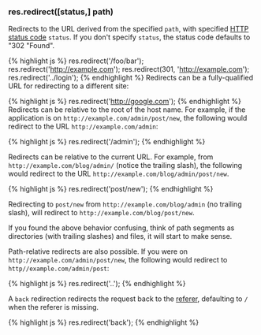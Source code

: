 <h3 id='res.redirect'>res.redirect([status,] path)</h3>

Redirects to the URL derived from the specified `path`, with specified
[HTTP status code](http://www.w3.org/Protocols/rfc2616/rfc2616-sec10.html) `status`.
If you don't specify `status`, the status code defaults to "302 "Found".

{% highlight js %}
res.redirect('/foo/bar');
res.redirect('http://example.com');
res.redirect(301, 'http://example.com');
res.redirect('../login');
{% endhighlight %}
Redirects can be a fully-qualified URL for redirecting to a different site:

{% highlight js %}
res.redirect('http://google.com');
{% endhighlight %}
Redirects can be relative to the root of the host name. For example, if the
application is on `http://example.com/admin/post/new`, the following
would redirect to the URL `http://example.com/admin`:

{% highlight js %}
res.redirect('/admin');
{% endhighlight %}

Redirects can be relative to the current URL. For example,
from `http://example.com/blog/admin/` (notice the trailing slash), the following
would redirect to the URL `http://example.com/blog/admin/post/new`.

{% highlight js %}
res.redirect('post/new');
{% endhighlight %}

Redirecting to `post/new` from `http://example.com/blog/admin` (no trailing slash),
will redirect to `http://example.com/blog/post/new`.

If you found the above behavior confusing, think of path segments as directories
(with trailing slashes) and files, it will start to make sense.

Path-relative redirects are also possible. If you were on
`http://example.com/admin/post/new`, the following would redirect to
`http//example.com/admin/post`:

{% highlight js %}
res.redirect('..');
{% endhighlight %}

A `back` redirection redirects the request back to the [referer](http://en.wikipedia.org/wiki/HTTP_referer),
defaulting to `/` when the referer is missing.

{% highlight js %}
res.redirect('back');
{% endhighlight %}
